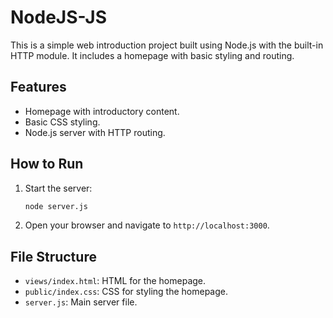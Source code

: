 # NodeJS-JS

This is a simple web introduction project built using Node.js with the built-in HTTP module. It includes a homepage with basic styling and routing.

## Features
- Homepage with introductory content.
- Basic CSS styling.
- Node.js server with HTTP routing.

## How to Run
1. Start the server:
   ```bash
   node server.js
   ```
2. Open your browser and navigate to `http://localhost:3000`.

## File Structure
- `views/index.html`: HTML for the homepage.
- `public/index.css`: CSS for styling the homepage.
- `server.js`: Main server file.